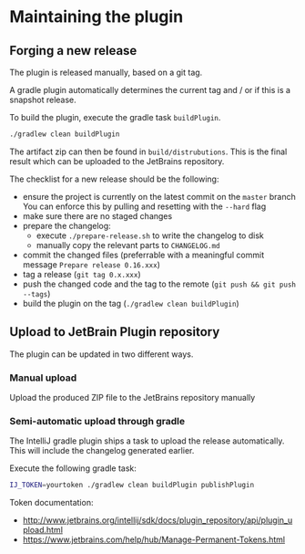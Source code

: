 # Maintaining the plugin

## Forging a new release

The plugin is released manually, based on a git tag.

A gradle plugin automatically determines the current tag and / or if this
is a snapshot release.

To build the plugin, execute the gradle task `buildPlugin`.

```bash
./gradlew clean buildPlugin
```

The artifact zip can then be found in `build/distrubutions`. This is the
final result which can be uploaded to the JetBrains repository.

The checklist for a new release should be the following:

* ensure the project is currently on the latest commit on the `master` branch
  You can enforce this by pulling and resetting with the `--hard` flag
* make sure there are no staged changes
* prepare the changelog:
  * execute `./prepare-release.sh` to write the changelog to disk
  * manually copy the relevant parts to `CHANGELOG.md`
* commit the changed files (preferrable with a meaningful commit message 
  `Prepare release 0.16.xxx`)
* tag a release (`git tag 0.x.xxx`)
* push the changed code and the tag to the remote (`git push && git push --tags`)
* build the plugin on the tag (`./gradlew clean buildPlugin`)

## Upload to JetBrain Plugin repository

The plugin can be updated in two different ways.

### Manual upload

Upload the produced ZIP file to the JetBrains repository manually

### Semi-automatic upload through gradle

The IntelliJ gradle plugin ships a task to upload the release
automatically. This will include the changelog generated earlier.

Execute the following gradle task:

```bash
IJ_TOKEN=yourtoken ./gradlew clean buildPlugin publishPlugin
```

Token documentation:

* http://www.jetbrains.org/intellij/sdk/docs/plugin_repository/api/plugin_upload.html
* https://www.jetbrains.com/help/hub/Manage-Permanent-Tokens.html

